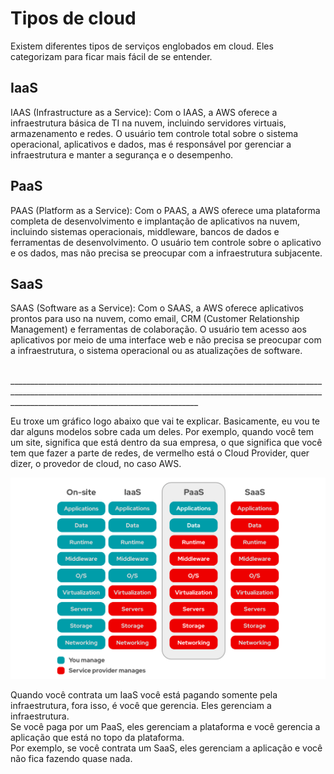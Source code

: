 # Tipos de cloud 

Existem diferentes tipos de serviços englobados em cloud. Eles categorizam para ficar mais fácil de se entender.

## IaaS

IAAS (Infrastructure as a Service): Com o IAAS, a AWS oferece a infraestrutura básica de TI na nuvem, incluindo servidores virtuais, armazenamento e redes. O usuário tem controle total sobre o sistema operacional, aplicativos e dados, mas é responsável por gerenciar a infraestrutura e manter a segurança e o desempenho.

## PaaS

PAAS (Platform as a Service): Com o PAAS, a AWS oferece uma plataforma completa de desenvolvimento e implantação de aplicativos na nuvem, incluindo sistemas operacionais, middleware, bancos de dados e ferramentas de desenvolvimento. O usuário tem controle sobre o aplicativo e os dados, mas não precisa se preocupar com a infraestrutura subjacente.

## SaaS

SAAS (Software as a Service): Com o SAAS, a AWS oferece aplicativos prontos para uso na nuvem, como email, CRM (Customer Relationship Management) e ferramentas de colaboração. O usuário tem acesso aos aplicativos por meio de uma interface web e não precisa se preocupar com a infraestrutura, o sistema operacional ou as atualizações de software.

<br>
___________________________________________________________________________________________________________________________________________________________________________________________________________
<br>

Eu troxe  um gráfico logo abaixo que vai te explicar. Basicamente, eu vou te dar alguns modelos sobre cada um deles.
Por exemplo, quando você tem um site, significa que está dentro da sua empresa, o que significa que você tem que fazer a parte de redes, de vermelho está o Cloud Provider, quer dizer, o provedor de cloud, no caso AWS.

<img src= "img/cn.png" width="600px"/>

Quando você contrata um IaaS você está pagando somente pela infraestrutura, fora isso, é você que gerencia. Eles gerenciam a infraestrutura. <br> 
Se você paga por um PaaS, eles gerenciam a plataforma e você gerencia a aplicação que está no topo da plataforma. <br>
Por exemplo, se você contrata um SaaS, eles gerenciam a aplicação e você não fica fazendo quase nada. <br>












